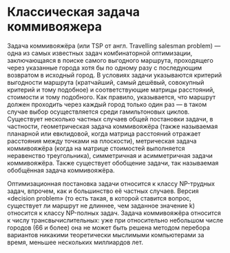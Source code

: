 # Классическая задача коммивояжера

Задача коммивояжёра (или TSP от англ. Travelling salesman problem) — одна из самых известных задач комбинаторной оптимизации, заключающаяся в поиске самого выгодного маршрута, проходящего через указанные города хотя бы по одному разу с последующим возвратом в исходный город. В условиях задачи указываются критерий выгодности маршрута (кратчайший, самый дешёвый, совокупный критерий и тому подобное) и соответствующие матрицы расстояний, стоимости и тому подобного. Как правило, указывается, что маршрут должен проходить через каждый город только один раз — в таком случае выбор осуществляется среди гамильтоновых циклов. Существует несколько частных случаев общей постановки задачи, в частности, геометрическая задача коммивояжёра (также называемая планарной или евклидовой, когда матрица расстояний отражает расстояния между точками на плоскости), метрическая задача коммивояжёра (когда на матрице стоимостей выполняется неравенство треугольника), симметричная и асимметричная задачи коммивояжёра. Также существует обобщение задачи, так называемая обобщённая задача коммивояжёра.

Оптимизационная постановка задачи относится к классу NP-трудных задач, впрочем, как и большинство её частных случаев. Версия «decision problem» (то есть такая, в которой ставится вопрос, существует ли маршрут не длиннее, чем заданное значение k) относится к классу NP-полных задач. Задача коммивояжёра относится к числу трансвычислительных: уже при относительно небольшом числе городов (66 и более) она не может быть решена методом перебора вариантов никакими теоретически мыслимыми компьютерами за время, меньшее нескольких миллиардов лет. 